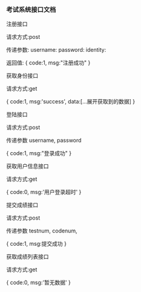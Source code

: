 ### 考试系统接口文档

注册接口

请求方式:post

传递参数: 
username:
password:
identity:

返回值:
{
    code:1,
    msg:"注册成功"
}


获取身份接口

请求方式:get

{
    code:1,
    msg:'success',
    data:[...展开获取到的数据]
}


登陆接口

请求方式:post

传递参数
username,
password

{
    code:1,
    msg:"登录成功"
}

获取用户信息接口

请求方式:get

{
    code:0,
    msg:'用户登录超时'
}

提交成绩接口

请求方式:post

传递参数
testnum,
codenum,

{
    code:1,
    msg:提交成功
}


获取成绩列表接口

请求方式:get

{
    code:0,
    msg:'暂无数据'
}